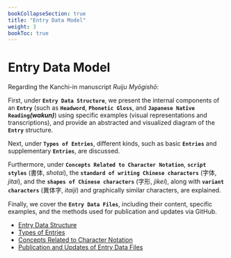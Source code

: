 ```yaml
---
bookCollapseSection: true
title: "Entry Data Model"
weight: 3
bookToc: true
---
```


# Entry Data Model


Regarding the Kanchi-in manuscript *Ruiju Myōgishō*:

First, under **`Entry Data Structure`**, we present the internal components of an **`Entry`** (such as **`Headword`**, **`Phonetic Gloss`**, and **`Japanese Native Reading`*(wakun)***) using specific examples (visual representations and transcriptions), and provide an abstracted and visualized diagram of the **`Entry`** structure.

Next, under **`Types of Entries`**, different kinds, such as basic **`Entries`** and supplementary **`Entries`**, are discussed.

Furthermore, under **`Concepts Related to Character Notation`**, **`script styles`** (書体, *shotai*), the **`standard of writing Chinese characters`** (字体, *jitai*), and the **`shapes of Chinese characters`** (字形, *jikei*), along with **`variant characters`** (異体字, *itaiji*) and graphically similar characters, are explained.

Finally, we cover the **`Entry Data Files`**, including their content, specific examples, and the methods used for publication and updates via GitHub.

- [Entry Data Structure](./03-01-data-structure/)
- [Types of Entries](./03-02-types-of-entries/)
- [Concepts Related to Character Notation](./03-03-concepts-char/)
- [Publication and Updates of Entry Data Files](./03-04-data-example/)

